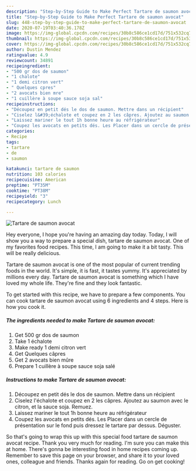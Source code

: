 ```yaml
---
description: "Step-by-Step Guide to Make Perfect Tartare de saumon avocat"
title: "Step-by-Step Guide to Make Perfect Tartare de saumon avocat"
slug: 448-step-by-step-guide-to-make-perfect-tartare-de-saumon-avocat
date: 2020-07-19T03:40:36.178Z
image: https://img-global.cpcdn.com/recipes/30b8c586ce1cd17d/751x532cq70/tartare-de-saumon-avocat-photo-principale-de-la-recette.jpg
thumbnail: https://img-global.cpcdn.com/recipes/30b8c586ce1cd17d/751x532cq70/tartare-de-saumon-avocat-photo-principale-de-la-recette.jpg
cover: https://img-global.cpcdn.com/recipes/30b8c586ce1cd17d/751x532cq70/tartare-de-saumon-avocat-photo-principale-de-la-recette.jpg
author: Dustin Mendez
ratingvalue: 4.9
reviewcount: 34891
recipeingredient:
- "500 gr dos de saumon"
- "1 chalote"
- "1 demi citron vert"
- " Quelques cpres"
- "2 avocats bien mre"
- "1 cuillère à soupe sauce soja sal"
recipeinstructions:
- "Découpez en petit dés le dos de saumon. Mettre dans un récipient"
- "Ciselez l&#39;échalote et coupez en 2 les câpres. Ajoutez au saumon avec le citron, et la sauce soja. Remuez."
- "Laissez mariner le tout 1h bonne heure au réfrigérateur"
- "Coupez les avocats en petits dés. Les Placer dans un cercle de présentation sur le fond puis dressez le tartare par dessus. Déguster."
categories:
- Recipe
tags:
- tartare
- de
- saumon

katakunci: tartare de saumon 
nutrition: 103 calories
recipecuisine: American
preptime: "PT35M"
cooktime: "PT38M"
recipeyield: "3"
recipecategory: Lunch

---
```



![Tartare de saumon avocat](https://img-global.cpcdn.com/recipes/30b8c586ce1cd17d/751x532cq70/tartare-de-saumon-avocat-photo-principale-de-la-recette.jpg)

Hey everyone, I hope you're having an amazing day today. Today, I will show you a way to prepare a special dish, tartare de saumon avocat. One of my favorites food recipes. This time, I am going to make it a bit tasty. This will be really delicious.

Tartare de saumon avocat is one of the most popular of current trending foods in the world. It's simple, it is fast, it tastes yummy. It's appreciated by millions every day. Tartare de saumon avocat is something which I have loved my whole life. They're fine and they look fantastic.




To get started with this recipe, we have to prepare a few components. You can cook tartare de saumon avocat using 6 ingredients and 4 steps. Here is how you cook it.

<!--inarticleads1-->

##### The ingredients needed to make Tartare de saumon avocat:

1. Get 500 gr dos de saumon
1. Take 1 échalote
1. Make ready 1 demi citron vert
1. Get  Quelques câpres
1. Get 2 avocats bien mûre
1. Prepare 1 cuillère à soupe sauce soja salé




<!--inarticleads2-->

##### Instructions to make Tartare de saumon avocat:

1. Découpez en petit dés le dos de saumon. Mettre dans un récipient
1. Ciselez l&#39;échalote et coupez en 2 les câpres. Ajoutez au saumon avec le citron, et la sauce soja. Remuez.
1. Laissez mariner le tout 1h bonne heure au réfrigérateur
1. Coupez les avocats en petits dés. Les Placer dans un cercle de présentation sur le fond puis dressez le tartare par dessus. Déguster.




So that's going to wrap this up with this special food tartare de saumon avocat recipe. Thank you very much for reading. I'm sure you can make this at home. There's gonna be interesting food in home recipes coming up. Remember to save this page on your browser, and share it to your loved ones, colleague and friends. Thanks again for reading. Go on get cooking!
